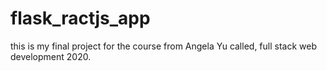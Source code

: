 # flask_ractjs_app

this is my final project for the course from Angela Yu called, full stack web development 2020.

